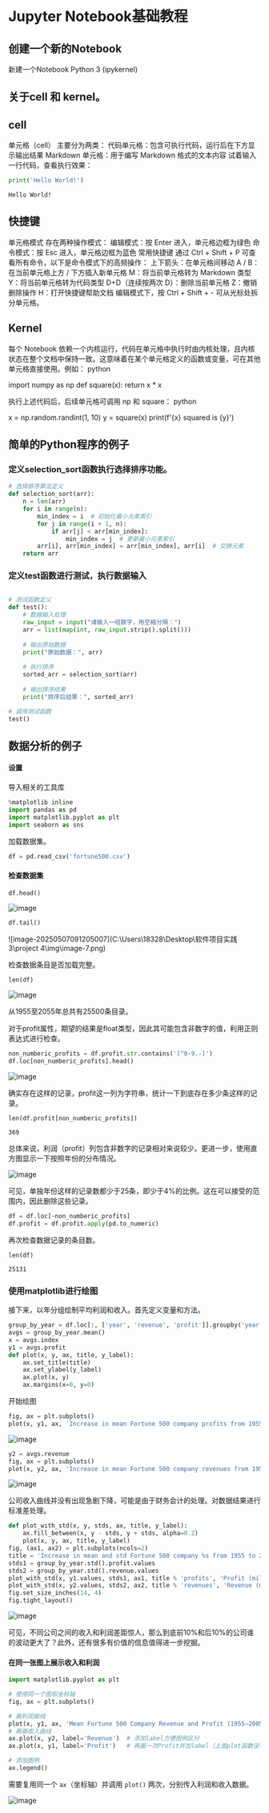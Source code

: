 # Jupyter Notebook基础教程

## 创建一个新的Notebook

新建一个Notebook Python 3 (ipykernel)


## 关于cell 和 kernel。

## cell

单元格（cell）
主要分为两类：
代码单元格：包含可执行代码，运行后在下方显示输出结果
Markdown 单元格：用于编写 Markdown 格式的文本内容
试着输入一行代码，查看执行效果：

```python
print('Hello World!')
```

    Hello World!
    


## 快捷键

单元格模式
存在两种操作模式：
编辑模式：按 Enter 进入，单元格边框为绿色
命令模式：按 Esc 进入，单元格边框为蓝色
常用快捷键
通过 Ctrl + Shift + P 可查看所有命令，以下是命令模式下的高频操作：
上下箭头：在单元格间移动
A / B：在当前单元格上方 / 下方插入新单元格
M：将当前单元格转为 Markdown 类型
Y：将当前单元格转为代码类型
D+D（连续按两次 D）：删除当前单元格
Z：撤销删除操作
H：打开快捷键帮助文档
编辑模式下，按 Ctrl + Shift + - 可从光标处拆分单元格。

## Kernel

每个 Notebook 依赖一个内核运行，代码在单元格中执行时由内核处理，且内核状态在整个文档中保持一致。这意味着在某个单元格定义的函数或变量，可在其他单元格直接使用。例如：
python

import numpy as np
def square(x):
    return x * x

执行上述代码后，后续单元格可调用 np 和 square：
python

x = np.random.randint(1, 10)
y = square(x)
print(f'{x} squared is {y}')



## 简单的Python程序的例子

### 定义selection_sort函数执行选择排序功能。

```python
# 选择排序算法定义
def selection_sort(arr):
    n = len(arr)
    for i in range(n):
        min_index = i  # 初始化最小元素索引
        for j in range(i + 1, n):
            if arr[j] < arr[min_index]:
                min_index = j  # 更新最小元素索引
        arr[i], arr[min_index] = arr[min_index], arr[i]  # 交换元素
    return arr

```

### 定义test函数进行测试，执行数据输入

```python

# 测试函数定义
def test():
    # 数据输入处理
    raw_input = input("请输入一组数字，用空格分隔：")
    arr = list(map(int, raw_input.strip().split()))
    
    # 输出原始数据
    print("原始数据：", arr)
    
    # 执行排序
    sorted_arr = selection_sort(arr)
    
    # 输出排序结果
    print("排序后结果：", sorted_arr)

# 调用测试函数
test()


```


## 数据分析的例子

#### 设置

导入相关的工具库

```python
%matplotlib inline
import pandas as pd
import matplotlib.pyplot as plt
import seaborn as sns
```

加载数据集。

```python
df = pd.read_csv('fortune500.csv')
```

#### 检查数据集

```python
df.head()
```

![image](https://github.com/user-attachments/assets/8ca63e29-72ef-499a-a980-1cf68bc45c34)


```python
df.tail()
```

![image-20250507091205007](C:\Users\18328\Desktop\软件项目实践3\project 4\img\image-7.png)


检查数据条目是否加载完整。

```
len(df)
```

![image](https://github.com/user-attachments/assets/9c1a7bb0-658f-4160-a25f-82224cc6e8c2)


从1955至2055年总共有25500条目录。

对于profit属性，期望的结果是float类型，因此其可能包含非数字的值，利用正则表达式进行检查。

```python
non_numberic_profits = df.profit.str.contains('[^0-9.-]')
df.loc[non_numberic_profits].head()

```


![image](https://github.com/user-attachments/assets/3062c79c-667c-491f-9015-35daf866a755)


确实存在这样的记录，profit这一列为字符串，统计一下到底存在多少条这样的记录。

```
len(df.profit[non_numberic_profits])
```

```
369
```

总体来说，利润（profit）列包含非数字的记录相对来说较少。更进一步，使用直方图显示一下按照年份的分布情况。

![image](https://github.com/user-attachments/assets/88e66f5e-a356-45ae-80ef-020495a6d5f0)


可见，单独年份这样的记录数都少于25条，即少于4%的比例。这在可以接受的范围内，因此删除这些记录。

```python
df = df.loc[~non_numberic_profits]
df.profit = df.profit.apply(pd.to_numeric)

```

再次检查数据记录的条目数。

```
len(df)
```

```
25131
```

### 使用matplotlib进行绘图

接下来，以年分组绘制平均利润和收入。首先定义变量和方法。

```python
group_by_year = df.loc[:, ['year', 'revenue', 'profit']].groupby('year')
avgs = group_by_year.mean()
x = avgs.index
y1 = avgs.profit
def plot(x, y, ax, title, y_label):
    ax.set_title(title)
    ax.set_ylabel(y_label)
    ax.plot(x, y)
    ax.margins(x=0, y=0)

```

开始绘图

```python
fig, ax = plt.subplots()
plot(x, y1, ax, 'Increase in mean Fortune 500 company profits from 1955 to 2005', 'Profit (millions)')

```

![image](https://github.com/user-attachments/assets/58fe6d29-59dc-4abc-8377-c0a17e6e347e)



```python
y2 = avgs.revenue
fig, ax = plt.subplots()
plot(x, y2, ax, 'Increase in mean Fortune 500 company revenues from 1955 to 2005', 'Revenue (millions)')

```

![image](https://github.com/user-attachments/assets/f3c00005-ac3d-43fe-97f9-b41d386fb954)



公司收入曲线并没有出现急剧下降，可能是由于财务会计的处理。对数据结果进行标准差处理。

```python
def plot_with_std(x, y, stds, ax, title, y_label):
    ax.fill_between(x, y - stds, y + stds, alpha=0.2)
    plot(x, y, ax, title, y_label)
fig, (ax1, ax2) = plt.subplots(ncols=2)
title = 'Increase in mean and std Fortune 500 company %s from 1955 to 2005'
stds1 = group_by_year.std().profit.values
stds2 = group_by_year.std().revenue.values
plot_with_std(x, y1.values, stds1, ax1, title % 'profits', 'Profit (millions)')
plot_with_std(x, y2.values, stds2, ax2, title % 'revenues', 'Revenue (millions)')
fig.set_size_inches(14, 4)
fig.tight_layout()

```


![image](https://github.com/user-attachments/assets/ed7185b7-1454-4831-949e-6a37e56558f9)


可见，不同公司之间的收入和利润差距惊人，那么到底前10%和后10%的公司谁的波动更大了？此外，还有很多有价值的信息值得进一步挖掘。

#### 在同一张图上展示收入和利润

```python
import matplotlib.pyplot as plt

# 使用同一个图和坐标轴
fig, ax = plt.subplots()

# 画利润曲线
plot(x, y1, ax, 'Mean Fortune 500 Company Revenue and Profit (1955–2005)', 'Millions USD')
# 再画收入曲线
ax.plot(x, y2, label='Revenue')  # 添加label方便图例区分
ax.plot(x, y1, label='Profit')   # 再画一次Profit并加label（上面plot函数没有加label）

# 添加图例
ax.legend()

```

需要复用同一个 `ax`（坐标轴）并调用 `plot()` 两次，分别传入利润和收入数据。

![image](https://github.com/user-attachments/assets/477feb3a-f993-4d5e-a815-2a39ef5962d3)
